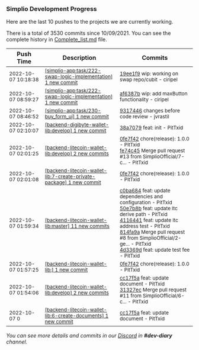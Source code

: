 
### Simplio Development Progress

Here are the last 10 pushes to the projects we are currently working.

There is a total of 3530 commits since 10/09/2021. You can see the complete history in
 [Complete_list.md](Complete_list.md) file.

| Push Time | Description | Commits |
| --- | --- | --- |
| <sub>2022-10-07 10:18:38</sub> | <sub>[[simplio-app:task/222\-swap\-logic\-implementation] 1 new commit](https://github.com/SimplioOfficial/simplio-app/commit/19ee1f97d56e199c34124d63adcb303e9768358a)</sub> | <sub>[19ee1f9](https://github.com/SimplioOfficial/simplio-app/commit/19ee1f97d56e199c34124d63adcb303e9768358a) wip: working on swap repo/cubit - ciripel</sub> |
| <sub>2022-10-07 08:59:27</sub> | <sub>[[simplio-app:task/222\-swap\-logic\-implementation] 1 new commit](https://github.com/SimplioOfficial/simplio-app/commit/af6387b312bc7df30d1c292a4e43928306636b28)</sub> | <sub>[af6387b](https://github.com/SimplioOfficial/simplio-app/commit/af6387b312bc7df30d1c292a4e43928306636b28) wip: add maxButton functionality - ciripel</sub> |
| <sub>2022-10-07 08:46:52</sub> | <sub>[[simplio-app:task/230\-buy\_form\_ui] 1 new commit](https://github.com/SimplioOfficial/simplio-app/commit/93174467a314cbb4f1f9da49c4156d666ffdc077)</sub> | <sub>[9317446](https://github.com/SimplioOfficial/simplio-app/commit/93174467a314cbb4f1f9da49c4156d666ffdc077) changes before code review - jvrastil</sub> |
| <sub>2022-10-07 02:10:07</sub> | <sub>[[backend-digibyte-wallet-lib:develop] 1 new commit](https://github.com/SimplioOfficial/backend-digibyte-wallet-lib/commit/38a7079212c97b9b2b95d547694acfc9d8ff39ff)</sub> | <sub>[38a7079](https://github.com/SimplioOfficial/backend-digibyte-wallet-lib/commit/38a7079212c97b9b2b95d547694acfc9d8ff39ff) feat: init - PitTxid</sub> |
| <sub>2022-10-07 02:01:25</sub> | <sub>[[backend-litecoin-wallet-lib:develop] 2 new commits](https://github.com/SimplioOfficial/backend-litecoin-wallet-lib/compare/31327ecf3bf9...fe74c45f3a53)</sub> | <sub>[0fe7f42](https://github.com/SimplioOfficial/backend-litecoin-wallet-lib/commit/0fe7f4224c68e942a9a337e2c60798246010b93d) chore(release): 1.0.0 - PitTxid<br>[fe74c45](https://github.com/SimplioOfficial/backend-litecoin-wallet-lib/commit/fe74c45f3a53b4b22877f256e727797c86433fe5) Merge pull request #13 from SimplioOfficial/7-c... - PitTxid</sub> |
| <sub>2022-10-07 02:01:08</sub> | <sub>[[backend-litecoin-wallet-lib:7\-create\-private\-package] 1 new commit](https://github.com/SimplioOfficial/backend-litecoin-wallet-lib/commit/0fe7f4224c68e942a9a337e2c60798246010b93d)</sub> | <sub>[0fe7f42](https://github.com/SimplioOfficial/backend-litecoin-wallet-lib/commit/0fe7f4224c68e942a9a337e2c60798246010b93d) chore(release): 1.0.0 - PitTxid</sub> |
| <sub>2022-10-07 01:59:34</sub> | <sub>[[backend-litecoin-wallet-lib:master] 11 new commits](https://github.com/SimplioOfficial/backend-litecoin-wallet-lib/compare/e9e2e106d590...5bc51a001f47)</sub> | <sub>[c0ba684](https://github.com/SimplioOfficial/backend-litecoin-wallet-lib/commit/c0ba684ee7c2f11823231872c63317aa51fc1c6f) feat: update dependencies and configuration - PitTxid<br>[50e7b8b](https://github.com/SimplioOfficial/backend-litecoin-wallet-lib/commit/50e7b8b7fe0347df655bb5036a49ab9713f193d1) feat: update ltc derive path - PitTxid<br>[4116441](https://github.com/SimplioOfficial/backend-litecoin-wallet-lib/commit/411644198b59b16eb9e38d81ecdb1be0583267db) feat: update ltc address test - PitTxid<br>[814fa9a](https://github.com/SimplioOfficial/backend-litecoin-wallet-lib/commit/814fa9a9eb1ea4ee9578419862a7252ab31874fc) Merge pull request #8 from SimplioOfficial/2-ge... - PitTxid<br>[4d3369d](https://github.com/SimplioOfficial/backend-litecoin-wallet-lib/commit/4d3369d3c726ed0ed981158d6a17c514475edc06) feat: update test fee - PitTxid</sub> |
| <sub>2022-10-07 01:57:25</sub> | <sub>[[backend-litecoin-wallet-lib:] 1 new commit](https://github.com/SimplioOfficial/backend-litecoin-wallet-lib/commit/0fe7f4224c68e942a9a337e2c60798246010b93d)</sub> | <sub>[0fe7f42](https://github.com/SimplioOfficial/backend-litecoin-wallet-lib/commit/0fe7f4224c68e942a9a337e2c60798246010b93d) chore(release): 1.0.0 - PitTxid</sub> |
| <sub>2022-10-07 01:54:06</sub> | <sub>[[backend-litecoin-wallet-lib:develop] 2 new commits](https://github.com/SimplioOfficial/backend-litecoin-wallet-lib/compare/1e72e8fdaff9...31327ecf3bf9)</sub> | <sub>[cc17f5a](https://github.com/SimplioOfficial/backend-litecoin-wallet-lib/commit/cc17f5ae6317e1eca1fe070b342f336987e46e44) feat: update document - PitTxid<br>[31327ec](https://github.com/SimplioOfficial/backend-litecoin-wallet-lib/commit/31327ecf3bf9a3513f8f98a92c58f14490c0b46a) Merge pull request #11 from SimplioOfficial/6-c... - PitTxid</sub> |
| <sub>2022-10-07 0</sub> | <sub>[[backend-litecoin-wallet-lib:6\-create\-documents] 1 new commit](https://github.com/SimplioOfficial/backend-litecoin-wallet-lib/commit/cc17f5ae6317e1eca1fe070b342f336987e46e44)</sub> | <sub>[cc17f5a](https://github.com/SimplioOfficial/backend-litecoin-wallet-lib/commit/cc17f5ae6317e1eca1fe070b342f336987e46e44) feat: update document - PitTxid</sub> |

_You can see more details and commits in our [Discord](https://discord.gg/aKhjuwZmdP) in **#dev-diary** channel._
